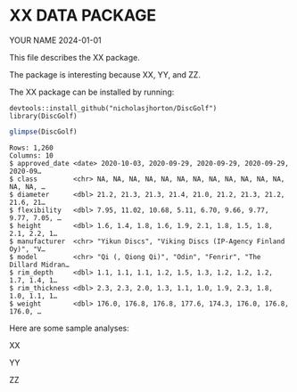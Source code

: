 # XX DATA PACKAGE
YOUR NAME
2024-01-01

This file describes the XX package.

The package is interesting because XX, YY, and ZZ.

The XX package can be installed by running:

    devtools::install_github("nicholasjhorton/DiscGolf")
    library(DiscGolf)

``` r
glimpse(DiscGolf)
```

    Rows: 1,260
    Columns: 10
    $ approved_date <date> 2020-10-03, 2020-09-29, 2020-09-29, 2020-09-29, 2020-09…
    $ class         <chr> NA, NA, NA, NA, NA, NA, NA, NA, NA, NA, NA, NA, NA, NA, …
    $ diameter      <dbl> 21.2, 21.3, 21.3, 21.4, 21.0, 21.2, 21.3, 21.2, 21.6, 21…
    $ flexibility   <dbl> 7.95, 11.02, 10.68, 5.11, 6.70, 9.66, 9.77, 9.77, 7.05, …
    $ height        <dbl> 1.6, 1.4, 1.8, 1.6, 1.9, 2.1, 1.8, 1.5, 1.8, 2.1, 2.2, 1…
    $ manufacturer  <chr> "Yikun Discs", "Viking Discs (IP-Agency Finland Oy)", "V…
    $ model         <chr> "Qi (, Qiong Qi)", "Odin", "Fenrir", "The Dillard Midran…
    $ rim_depth     <dbl> 1.1, 1.1, 1.1, 1.2, 1.5, 1.3, 1.2, 1.2, 1.2, 1.7, 1.4, 1…
    $ rim_thickness <dbl> 2.3, 2.3, 2.0, 1.3, 1.1, 1.0, 1.9, 2.3, 1.8, 1.0, 1.1, 1…
    $ weight        <dbl> 176.0, 176.8, 176.8, 177.6, 174.3, 176.0, 176.8, 176.0, …

Here are some sample analyses:

XX

YY

ZZ
